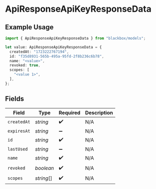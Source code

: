 # ApiResponseApiKeyResponseData

## Example Usage

```typescript
import { ApiResponseApiKeyResponseData } from "blackbox/models";

let value: ApiResponseApiKeyResponseData = {
  createdAt: "1723222767194",
  id: "f35d8931-565b-495a-95fd-2f8b236c6b78",
  name: "<value>",
  revoked: true,
  scopes: [
    "<value 1>",
  ],
};
```

## Fields

| Field              | Type               | Required           | Description        |
| ------------------ | ------------------ | ------------------ | ------------------ |
| `createdAt`        | *string*           | :heavy_check_mark: | N/A                |
| `expiresAt`        | *string*           | :heavy_minus_sign: | N/A                |
| `id`               | *string*           | :heavy_check_mark: | N/A                |
| `lastUsed`         | *string*           | :heavy_minus_sign: | N/A                |
| `name`             | *string*           | :heavy_check_mark: | N/A                |
| `revoked`          | *boolean*          | :heavy_check_mark: | N/A                |
| `scopes`           | *string*[]         | :heavy_check_mark: | N/A                |